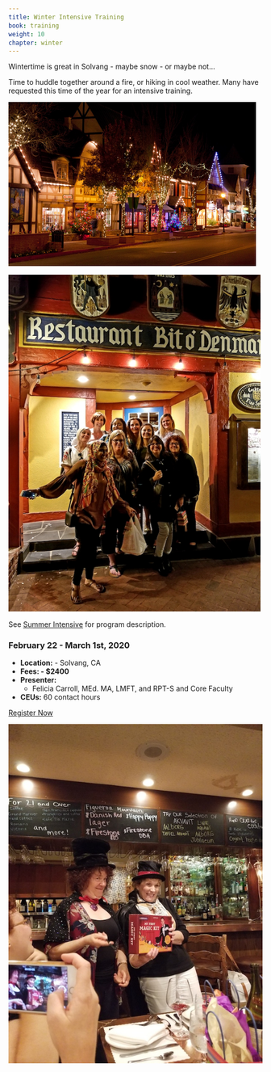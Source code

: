 ```yaml
---
title: Winter Intensive Training
book: training
weight: 10
chapter: winter
---
```

<div class="row">
    <div class="col col-sm-6">
        <div class="panel panel-secondary">
          <div class="panel-body">
            <p>Wintertime is great in Solvang - maybe snow - or maybe not...</p>
            <p>Time to huddle together around a fire, or hiking in cool weather. Many have requested this time of the year for an intensive training.</p>
            <p><img src="/assets/img/solvangwinter.png" class="img-responsive img-thumbnail" /></p>
            <p><img src="/assets/img/2019advanced.jpg" style="width: 500px;" class="img-responsive img-thumbnail" /></p>
            <p>See <a href="#summer">Summer Intensive</a> for program description.</p>
          </div>
        </div>
    </div>
    <div class="col col-sm-6">
        <div class="panel panel-default">
            <div class="panel panel-heading">
                <h3 class="panel-title header-title">February 22 - March 1st, 2020</h3>
            </div>
            <div class="panel-body">
                <ul class="list-group">
                    <li class="list-group-item"><strong>Location:</strong> - Solvang, CA</li>
                    <li class="list-group-item"><strong>Fees: - $2400</strong></li>
                    <li class="list-group-item"><strong>Presenter:</strong>
                      <ul>
                        <li>Felicia Carroll, MEd. MA, LMFT, and RPT-S and Core Faculty</li>
                      </ul>
                    </li>
                    <li class="list-group-item"><strong>CEUs:</strong> 60 contact hours</li>
                </ul>
            </div>
            <div class="panel-footer">
                <a href="/register" class="btn btn-danger btn-block">Register Now</a>
            </div>
        </div>
        <p><img src="/assets/img/2019magic.jpg" class="img-responsive img-thumbnail" /></p>
    </div>
</div>
